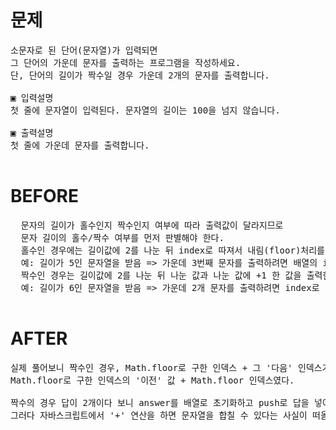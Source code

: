 # 문제

<pre>
소문자로 된 단어(문자열)가 입력되면 
그 단어의 가운데 문자를 출력하는 프로그램을 작성하세요. 
단, 단어의 길이가 짝수일 경우 가운데 2개의 문자를 출력합니다.

▣ 입력설명
첫 줄에 문자열이 입력된다. 문자열의 길이는 100을 넘지 않습니다.

▣ 출력설명
첫 줄에 가운데 문자를 출력합니다.

</pre>

# BEFORE

<pre>
  문자의 길이가 홀수인지 짝수인지 여부에 따라 출력값이 달라지므로
  문자 길이의 홀수/짝수 여부를 먼저 판별해야 한다.
  홀수인 경우에는 길이값에 2를 나눈 뒤 index로 따져서 내림(floor)처리를 한다.
  예: 길이가 5인 문자열을 받음 => 가운데 3번째 문자를 출력하려면 배열의 index로 따지면 2번째 => 출력할 문자: Math.floor(문자열의 길이 나누기 2한 값)번째
  짝수인 경우는 길이값에 2를 나눈 뒤 나눈 값과 나눈 값에 +1 한 값을 출력한다.
  예: 길이가 6인 문자열을 받음 => 가운데 2개 문자를 출력하려면 index로 따졌을 때 2, 3번째 문자 => 출력할 문자: Math.floor(문자열의 길이 나누기 2한 값)번째 문자와, 이 값의 바로 다음 index번째 문자 

</pre>

# AFTER

<pre>
실제 풀어보니 짝수인 경우, Math.floor로 구한 인덱스 + 그 '다음' 인덱스가 아니라, 
Math.floor로 구한 인덱스의 '이전' 값 + Math.floor 인덱스였다.

짝수의 경우 답이 2개이다 보니 answer를 배열로 초기화하고 push로 답을 넣어야 하나 생각했는데, 그렇게 하면 join을 써서 배열에서 꺼내고 하는 작업이 추가로 생길 것 같았다. 
그러다 자바스크립트에서 '+' 연산을 하면 문자열을 합칠 수 있다는 사실이 떠올라서 실제로 해봤더니 잘 되었다.
</pre>
